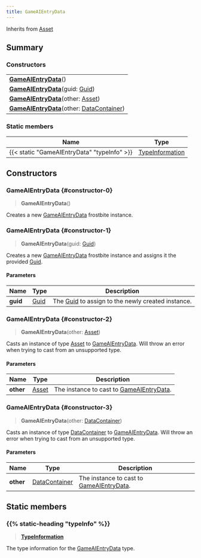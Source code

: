 ```yaml
---
title: GameAIEntryData
---
```


Inherits from [Asset](/vext/ref/fb/asset)

## Summary

### Constructors

|  |
| --- |
| **[GameAIEntryData](#constructor-0)**() |
| **[GameAIEntryData](#constructor-1)**(guid: [Guid](/vext/ref/shared/type/guid)) |
| **[GameAIEntryData](#constructor-2)**(other: [Asset](/vext/ref/fb/asset)) |
| **[GameAIEntryData](#constructor-3)**(other: [DataContainer](/vext/ref/shared/type/datacontainer)) |

### Static members

| Name | Type |
| ---- | ---- |
| {{< static "GameAIEntryData" "typeInfo" >}} | [TypeInformation](/vext/ref/shared/type/typeinformation) |

## Constructors

### GameAIEntryData {#constructor-0}

> **GameAIEntryData**()

Creates a new [GameAIEntryData](/vext/ref/fb/gameaientrydata) frostbite instance.

### GameAIEntryData {#constructor-1}

> **GameAIEntryData**(guid: [Guid](/vext/ref/shared/type/guid))

Creates a new [GameAIEntryData](/vext/ref/fb/gameaientrydata) frostbite instance and assigns it the provided [Guid](/vext/ref/shared/type/guid).

#### Parameters

| Name | Type | Description |
| ---- | ---- | ----------- |
| **guid** | [Guid](/vext/ref/shared/type/guid) | The [Guid](/vext/ref/shared/type/guid) to assign to the newly created instance. |

### GameAIEntryData {#constructor-2}

> **GameAIEntryData**(other: [Asset](/vext/ref/fb/asset))

Casts an instance of type [Asset](/vext/ref/fb/asset) to [GameAIEntryData](/vext/ref/fb/gameaientrydata). Will throw an error when trying to cast from an unsupported type.

#### Parameters

| Name | Type | Description |
| ---- | ---- | ----------- |
| **other** | [Asset](/vext/ref/fb/asset) | The instance to cast to [GameAIEntryData](/vext/ref/fb/gameaientrydata). |

### GameAIEntryData {#constructor-3}

> **GameAIEntryData**(other: [DataContainer](/vext/ref/shared/type/datacontainer))

Casts an instance of type [DataContainer](/vext/ref/shared/type/datacontainer) to [GameAIEntryData](/vext/ref/fb/gameaientrydata). Will throw an error when trying to cast from an unsupported type.

#### Parameters

| Name | Type | Description |
| ---- | ---- | ----------- |
| **other** | [DataContainer](/vext/ref/shared/type/datacontainer) | The instance to cast to [GameAIEntryData](/vext/ref/fb/gameaientrydata). |

## Static members

### {{% static-heading "typeInfo" %}}

> **[TypeInformation](/vext/ref/shared/type/typeinformation)**

The type information for the [GameAIEntryData](/vext/ref/fb/gameaientrydata) type.

